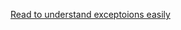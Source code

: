 [Read to understand exceptoions easily](http://conceptlearningcentre.com/index.php/exception-handling-2/)